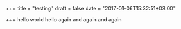 +++
title = "testing"
draft = false 
date = "2017-01-06T15:32:51+03:00"

+++
hello world hello again
and again and again


